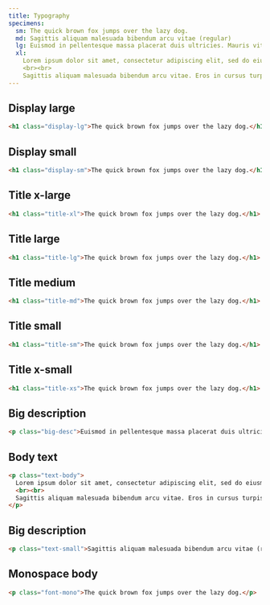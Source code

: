 ```yaml
---
title: Typography
specimens:
  sm: The quick brown fox jumps over the lazy dog.
  md: Sagittis aliquam malesuada bibendum arcu vitae (regular)
  lg: Euismod in pellentesque massa placerat duis ultricies. Mauris vitae ultricies leo integer malesuada nunc vel. Sed odio morbi quis commodo odio.
  xl: 
    Lorem ipsum dolor sit amet, consectetur adipiscing elit, sed do eiusmod tempor incididunt ut labore et dolore magna aliqua. Euismod in pellentesque massa placerat duis ultricies. Mauris vitae ultricies leo integer malesuada nunc vel. Sed odio morbi quis commodo odio. 
    <br><br>
    Sagittis aliquam malesuada bibendum arcu vitae. Eros in cursus turpis massa tincidunt dui ut. Urna nunc id cursus metus aliquam eleifend mi. Ac turpis egestas sed tempus. Diam quis enim lobortis scelerisque fermentum. Rutrum quisque non tellus orci ac auctor augue mauris.
---
```


## Display large

```html
<h1 class="display-lg">The quick brown fox jumps over the lazy dog.</h1>
```

## Display small

```html
<h1 class="display-sm">The quick brown fox jumps over the lazy dog.</h1>
```

## Title x-large

```html
<h1 class="title-xl">The quick brown fox jumps over the lazy dog.</h1>
```

## Title large

```html
<h1 class="title-lg">The quick brown fox jumps over the lazy dog.</h1>
```

## Title medium

```html
<h1 class="title-md">The quick brown fox jumps over the lazy dog.</h1>
```

## Title small

```html
<h1 class="title-sm">The quick brown fox jumps over the lazy dog.</h1>
```

## Title x-small

```html
<h1 class="title-xs">The quick brown fox jumps over the lazy dog.</h1>
```

## Big description

```html
<p class="big-desc">Euismod in pellentesque massa placerat duis ultricies. Mauris vitae ultricies leo integer malesuada nunc vel. Sed odio morbi quis commodo odio.</p>
```

## Body text

```html
<p class="text-body">
  Lorem ipsum dolor sit amet, consectetur adipiscing elit, sed do eiusmod tempor incididunt ut labore et dolore magna aliqua. Euismod in pellentesque massa placerat duis ultricies. Mauris vitae ultricies leo integer malesuada nunc vel. Sed odio morbi quis commodo odio. 
  <br><br>
  Sagittis aliquam malesuada bibendum arcu vitae. Eros in cursus turpis massa tincidunt dui ut. Urna nunc id cursus metus aliquam eleifend mi. Ac turpis egestas sed tempus. Diam quis enim lobortis scelerisque fermentum. Rutrum quisque non tellus orci ac auctor augue mauris.
</p>
```

## Big description

```html
<p class="text-small">Sagittis aliquam malesuada bibendum arcu vitae (regular)</p>
```

## Monospace body

```html
<p class="font-mono">The quick brown fox jumps over the lazy dog.</p>
```
